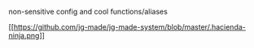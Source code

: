 non-sensitive config and cool functions/aliases

[[https://github.com/jg-made/jg-made-system/blob/master/.hacienda-ninja.png]]

